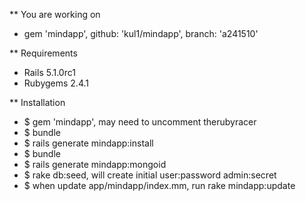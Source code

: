 

  
** You are working on 

+ gem 'mindapp', github: 'kul1/mindapp', branch: 'a241510'

** Requirements

+ Rails 5.1.0rc1
+ Rubygems 2.4.1

** Installation

  + $ gem 'mindapp', may need to uncomment therubyracer
  + $ bundle
  + $ rails generate mindapp:install
  + $ bundle
  + $ rails generate mindapp:mongoid
  + $ rake db:seed, will create initial user:password admin:secret
  + $ when update app/mindapp/index.mm, run rake mindapp:update
